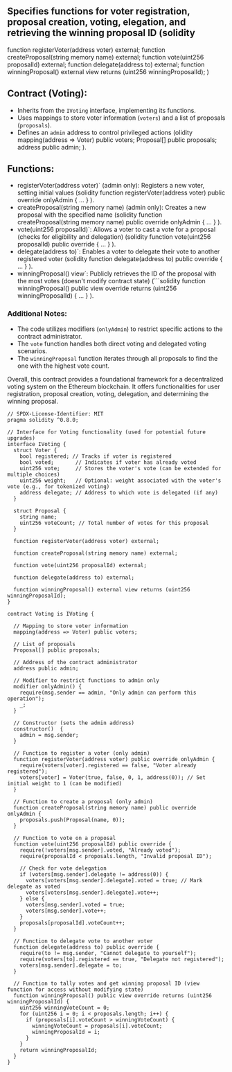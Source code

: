 ## Specifies functions for voter registration, proposal creation, voting, elegation, and retrieving the winning proposal ID (solidity
function registerVoter(address voter) external;
function createProposal(string memory name) external;
function vote(uint256 proposalId) external;
function delegate(address to) external;
function winningProposal() external view returns (uint256 winningProposalId);
)

## Contract (Voting):

* Inherits from the `IVoting` interface, implementing its functions.
* Uses mappings to store voter information (`voters`) and a list of proposals (`proposals`).
* Defines an `admin` address to control privileged actions (olidity
mapping(address => Voter) public voters;
Proposal[] public proposals;
address public admin;
).

## Functions:

* registerVoter(address voter)` (admin only): Registers a new voter, setting initial values (solidity
function registerVoter(address voter) public override onlyAdmin { ... }
).
* createProposal(string memory name) (admin only): Creates a new proposal with the specified name (solidity
function createProposal(string memory name) public override onlyAdmin { ... }
).
* vote(uint256 proposalId)`: Allows a voter to cast a vote for a proposal (checks for eligibility and delegation) (solidity
function vote(uint256 proposalId) public override { ... }
).
* delegate(address to)`: Enables a voter to delegate their vote to another registered voter (solidity
function delegate(address to) public override { ... }
).
* winningProposal() view`: Publicly retrieves the ID of the proposal with the most votes (doesn't modify contract state) (```solidity
function winningProposal() public view override returns (uint256 winningProposalId) { ... }
).

### Additional Notes:

* The code utilizes modifiers (`onlyAdmin`) to restrict specific actions to the contract administrator.
* The `vote` function handles both direct voting and delegated voting scenarios.
* The `winningProposal` function iterates through all proposals to find the one with the highest vote count.

Overall, this contract provides a foundational framework for a decentralized voting system on the Ethereum blockchain. It offers functionalities for user registration, proposal creation, voting, delegation, and determining the winning proposal.



```
// SPDX-License-Identifier: MIT
pragma solidity ^0.8.0;

// Interface for Voting functionality (used for potential future upgrades)
interface IVoting {
  struct Voter {
    bool registered; // Tracks if voter is registered
    bool voted;       // Indicates if voter has already voted
    uint256 vote;     // Stores the voter's vote (can be extended for multiple choices)
    uint256 weight;   // Optional: weight associated with the voter's vote (e.g., for tokenized voting)
    address delegate; // Address to which vote is delegated (if any)
  }

  struct Proposal {
    string name;
    uint256 voteCount; // Total number of votes for this proposal
  }

  function registerVoter(address voter) external;

  function createProposal(string memory name) external;

  function vote(uint256 proposalId) external;

  function delegate(address to) external;

  function winningProposal() external view returns (uint256 winningProposalId);
}

contract Voting is IVoting {

  // Mapping to store voter information
  mapping(address => Voter) public voters;

  // List of proposals
  Proposal[] public proposals;

  // Address of the contract administrator
  address public admin;

  // Modifier to restrict functions to admin only
  modifier onlyAdmin() {
    require(msg.sender == admin, "Only admin can perform this operation");
    _;
  }

  // Constructor (sets the admin address)
  constructor()  {
    admin = msg.sender;
  }

  // Function to register a voter (only admin)
  function registerVoter(address voter) public override onlyAdmin {
    require(voters[voter].registered == false, "Voter already registered");
    voters[voter] = Voter(true, false, 0, 1, address(0)); // Set initial weight to 1 (can be modified)
  }

  // Function to create a proposal (only admin)
  function createProposal(string memory name) public override onlyAdmin {
    proposals.push(Proposal(name, 0));
  }

  // Function to vote on a proposal
  function vote(uint256 proposalId) public override {
    require(!voters[msg.sender].voted, "Already voted");
    require(proposalId < proposals.length, "Invalid proposal ID");

    // Check for vote delegation
    if (voters[msg.sender].delegate != address(0)) {
      voters[voters[msg.sender].delegate].voted = true; // Mark delegate as voted
      voters[voters[msg.sender].delegate].vote++;
    } else {
      voters[msg.sender].voted = true;
      voters[msg.sender].vote++;
    }
    proposals[proposalId].voteCount++;
  }

  // Function to delegate vote to another voter
  function delegate(address to) public override {
    require(to != msg.sender, "Cannot delegate to yourself");
    require(voters[to].registered == true, "Delegate not registered");
    voters[msg.sender].delegate = to;
  }

  // Function to tally votes and get winning proposal ID (view function for access without modifying state)
  function winningProposal() public view override returns (uint256 winningProposalId) {
    uint256 winningVoteCount = 0;
    for (uint256 i = 0; i < proposals.length; i++) {
      if (proposals[i].voteCount > winningVoteCount) {
        winningVoteCount = proposals[i].voteCount;
        winningProposalId = i;
      }
    }
    return winningProposalId;
  }
}





```


